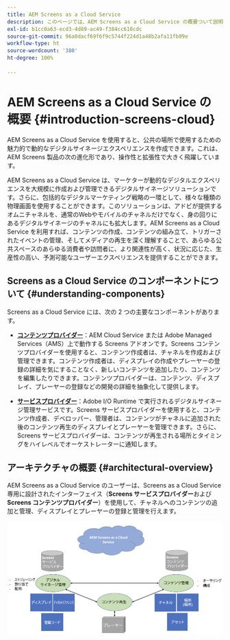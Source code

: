 ```yaml
---
title: AEM Screens as a Cloud Service
description: このページでは、AEM Screens as a Cloud Service の概要ついて説明します。
exl-id: b1cc0a63-ecd3-4d89-ac49-f384cc610cdc
source-git-commit: 96a0dacf69f6f9c5744f224d1a48b2afa11fb09e
workflow-type: ht
source-wordcount: '380'
ht-degree: 100%

---
```


# AEM Screens as a Cloud Service の概要 {#introduction-screens-cloud}

AEM Screens as a Cloud Service を使用すると、公共の場所で使用するための魅力的で動的なデジタルサイネージエクスペリエンスを作成できます。これは、AEM Screens 製品の次の進化形であり、操作性と拡張性で大きく飛躍しています。

AEM Screens as a Cloud Service は、マーケターが動的なデジタルエクスペリエンスを大規模に作成および管理できるデジタルサイネージソリューションです。さらに、包括的なデジタルマーケティング戦略の一環として、様々な種類の物理画面を使用することができます。このソリューションは、アドビが提供するオムニチャネルを、通常のWebやモバイルのチャネルだけでなく、身の回りにあるデジタルサイネージのチャネルにも拡大します。AEM Screens as a Cloud Service を利用すれば、コンテンツの作成、コンテンツの組み立て、トリガーされたイベントの管理、そしてメディアの再生を深く理解することで、あらゆる公共スペースのあらゆる消費者や訪問者に、より関連性が高く、状況に応じた、生産性の高い、予測可能なユーザーエクスペリエンスを提供することができます。

## Screens as a Cloud Service のコンポーネントについて {#understanding-components}

Screens as a Cloud Service には、次の 2 つの主要なコンポーネントがあります。

* **[コンテンツプロバイダー](https://experienceleague.adobe.com/docs/experience-manager-cloud-service/screens-as-cloud-service/configure-screens-cloud/using-screens-content-provider.html?lang=ja)**：AEM Cloud Service または Adobe Managed Services（AMS）上で動作する Screens アドオンです。Screens コンテンツプロバイダーを使用すると、コンテンツ作成者は、チャネルを作成および管理できます。コンテンツ作成者は、ディスプレイの作成やプレーヤーの登録の詳細を気にすることなく、新しいコンテンツを追加したり、コンテンツを編集したりできます。コンテンツプロバイダーは、コンテンツ、ディスプレイ、プレーヤーの登録などの開発の詳細を抽象化して提供します。

* **[サービスプロバイダー](https://experienceleague.adobe.com/docs/experience-manager-cloud-service/screens-as-cloud-service/configure-screens-cloud/navigating-to-screens-services-provider.html?lang=ja)**：Adobe I/O Runtime で実行されるデジタルサイネージ管理サービスです。Screens サービスプロバイダーを使用すると、コンテンツ作成者、デベロッパー、管理者は、コンテンツがチャネルに追加された後のコンテンツ再生のディスプレイとプレーヤーを管理できます。さらに、Screens サービスプロバイダーは、コンテンツが再生される場所とタイミングをハイレベルでオーケストレーターに通知します。


## アーキテクチャの概要 {#architectural-overview}

AEM Screens as a Cloud Service のユーザーは、Screens as a Cloud Service 専用に設計されたインターフェイス（**Screens サービスプロバイダー**&#x200B;および **Screens コンテンツプロバイダー**）を使用して、チャネルへのコンテンツの追加と管理、ディスプレイとプレーヤーの登録と管理を行えます。

![画像](/help/screens-cloud/assets/architecture-screenscloud.png)
